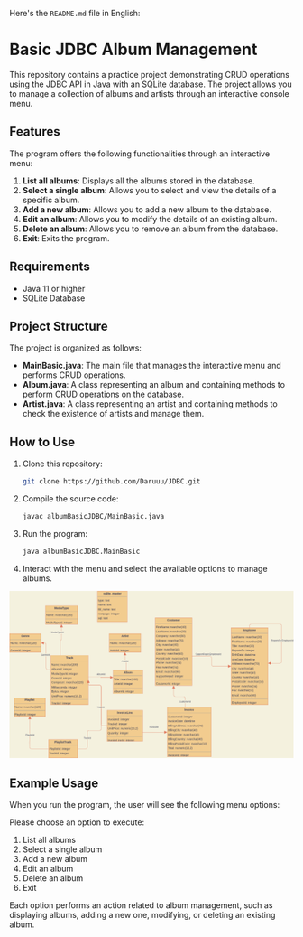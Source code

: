 Here's the `README.md` file in English:

# Basic JDBC Album Management

This repository contains a practice project demonstrating CRUD operations using the JDBC API in Java with an SQLite database. The project allows you to manage a collection of albums and artists through an interactive console menu.

## Features

The program offers the following functionalities through an interactive menu:

1. **List all albums**: Displays all the albums stored in the database.
2. **Select a single album**: Allows you to select and view the details of a specific album.
3. **Add a new album**: Allows you to add a new album to the database.
4. **Edit an album**: Allows you to modify the details of an existing album.
5. **Delete an album**: Allows you to remove an album from the database.
6. **Exit**: Exits the program.

## Requirements

- Java 11 or higher
- SQLite Database

## Project Structure

The project is organized as follows:

- **MainBasic.java**: The main file that manages the interactive menu and performs CRUD operations.
- **Album.java**: A class representing an album and containing methods to perform CRUD operations on the database.
- **Artist.java**: A class representing an artist and containing methods to check the existence of artists and manage them.

## How to Use

1. Clone this repository:
   ```bash
   git clone https://github.com/Daruuu/JDBC.git
   ```

2. Compile the source code:
   ```bash
   javac albumBasicJDBC/MainBasic.java
   ```

3. Run the program:
   ```bash
   java albumBasicJDBC.MainBasic
   ```

4. Interact with the menu and select the available options to manage albums.


![alt databases](db-sqlite.png)

## Example Usage

When you run the program, the user will see the following menu options:


Please choose an option to execute:
1) List all albums
2) Select a single album
3) Add a new album
4) Edit an album
5) Delete an album
0) Exit

Each option performs an action related to album management, such as displaying albums, adding a new one, modifying, or deleting an existing album.

